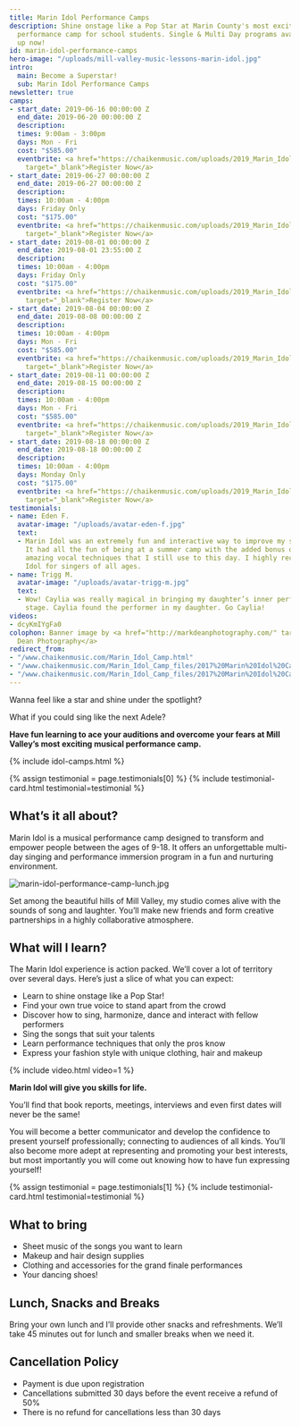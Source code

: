```yaml
---
title: Marin Idol Performance Camps
description: Shine onstage like a Pop Star at Marin County's most exciting musical
  performance camp for school students. Single & Multi Day programs available. Sign
  up now!
id: marin-idol-performance-camps
hero-image: "/uploads/mill-valley-music-lessons-marin-idol.jpg"
intro:
  main: Become a Superstar!
  sub: Marin Idol Performance Camps
newsletter: true
camps:
- start_date: 2019-06-16 00:00:00 Z
  end_date: 2019-06-20 00:00:00 Z
  description: 
  times: 9:00am - 3:00pm
  days: Mon - Fri
  cost: "$585.00"
  eventbrite: <a href="https://chaikenmusic.com/uploads/2019_Marin_Idol_Camp_Registration.pdf"
    target="_blank">Register Now</a>
- start_date: 2019-06-27 00:00:00 Z
  end_date: 2019-06-27 00:00:00 Z
  description: 
  times: 10:00am - 4:00pm
  days: Friday Only
  cost: "$175.00"
  eventbrite: <a href="https://chaikenmusic.com/uploads/2019_Marin_Idol_Camp_Registration.pdf"
    target="_blank">Register Now</a>
- start_date: 2019-08-01 00:00:00 Z
  end_date: 2019-08-01 23:55:00 Z
  description: 
  times: 10:00am - 4:00pm
  days: Friday Only
  cost: "$175.00"
  eventbrite: <a href="https://chaikenmusic.com/uploads/2019_Marin_Idol_Camp_Registration.pdf"
    target="_blank">Register Now</a>
- start_date: 2019-08-04 00:00:00 Z
  end_date: 2019-08-08 00:00:00 Z
  description: 
  times: 10:00am - 4:00pm
  days: Mon - Fri
  cost: "$585.00"
  eventbrite: <a href="https://chaikenmusic.com/uploads/2019_Marin_Idol_Camp_Registration.pdf"
    target="_blank">Register Now</a>
- start_date: 2019-08-11 00:00:00 Z
  end_date: 2019-08-15 00:00:00 Z
  description: 
  times: 10:00am - 4:00pm
  days: Mon - Fri
  cost: "$585.00"
  eventbrite: <a href="https://chaikenmusic.com/uploads/2019_Marin_Idol_Camp_Registration.pdf"
    target="_blank">Register Now</a>
- start_date: 2019-08-18 00:00:00 Z
  end_date: 2019-08-18 00:00:00 Z
  description: 
  times: 10:00am - 4:00pm
  days: Monday Only
  cost: "$175.00"
  eventbrite: <a href="https://chaikenmusic.com/uploads/2019_Marin_Idol_Camp_Registration.pdf"
    target="_blank">Register Now</a>
testimonials:
- name: Eden F.
  avatar-image: "/uploads/avatar-eden-f.jpg"
  text:
  - Marin Idol was an extremely fun and interactive way to improve my singing skills.
    It had all the fun of being at a summer camp with the added bonus of learning
    amazing vocal techniques that I still use to this day. I highly recommend Marin
    Idol for singers of all ages.
- name: Trigg M.
  avatar-image: "/uploads/avatar-trigg-m.jpg"
  text:
  - Wow! Caylia was really magical in bringing my daughter’s inner performer to the
    stage. Caylia found the performer in my daughter. Go Caylia!
videos:
- dcyKmIYgFa0
colophon: Banner image by <a href="http://markdeanphotography.com/" target="_blank">Mark
  Dean Photography</a>
redirect_from:
- "/www.chaikenmusic.com/Marin_Idol_Camp.html"
- "/www.chaikenmusic.com/Marin_Idol_Camp_files/2017%20Marin%20Idol%20Camp%20Registration.pdf"
- "/www.chaikenmusic.com/Marin_Idol_Camp_files/2017%20Marin%20Idol%20Camp%20Registration_1.pdf"
---
```


Wanna feel like a star and shine under the spotlight?

What if you could sing like the next Adele?

**Have fun learning to ace your auditions and overcome your fears at Mill Valley’s most exciting musical performance camp.**

{% include idol-camps.html %}

{% assign testimonial = page.testimonials[0] %}
{% include testimonial-card.html testimonial=testimonial %}

## What’s it all about?

Marin Idol is a musical performance camp designed to transform and empower people between the ages of 9-18. It offers an unforgettable multi-day singing and performance immersion program in a fun and nurturing environment.

![marin-idol-performance-camp-lunch.jpg](/uploads/marin-idol-performance-camp-lunch.jpg)

Set among the beautiful hills of Mill Valley, my studio comes alive with the sounds of song and laughter. You’ll make new friends and form creative partnerships in a highly collaborative atmosphere.

## What will I learn?

The Marin Idol experience is action packed. We’ll cover a lot of territory over several days. Here’s just a slice of what you can expect:

- Learn to shine onstage like a Pop Star!
- Find your own true voice to stand apart from the crowd
- Discover how to sing, harmonize, dance and interact with fellow performers
- Sing the songs that suit your talents
- Learn performance techniques that only the pros know
- Express your fashion style with unique clothing, hair and makeup

{% include video.html video=1 %}

**Marin Idol will give you skills for life.**

You’ll find that book reports, meetings, interviews and even first dates will never be the same!

You will become a better communicator and develop the confidence to present yourself professionally; connecting to audiences of all kinds. You’ll also become more adept at representing and promoting your best interests, but most importantly you will come out knowing how to have fun expressing yourself!

{% assign testimonial = page.testimonials[1] %}
{% include testimonial-card.html testimonial=testimonial %}

## What to bring

- Sheet music of the songs you want to learn
- Makeup and hair design supplies
- Clothing and accessories for the grand finale performances
- Your dancing shoes!

## Lunch, Snacks and Breaks

Bring your own lunch and I’ll provide other snacks and refreshments. We’ll take 45 minutes out for lunch and smaller breaks when we need it.

## Cancellation Policy

- Payment is due upon registration
- Cancellations submitted 30 days before the event receive a refund of 50%
- There is no refund for cancellations less than 30 days
